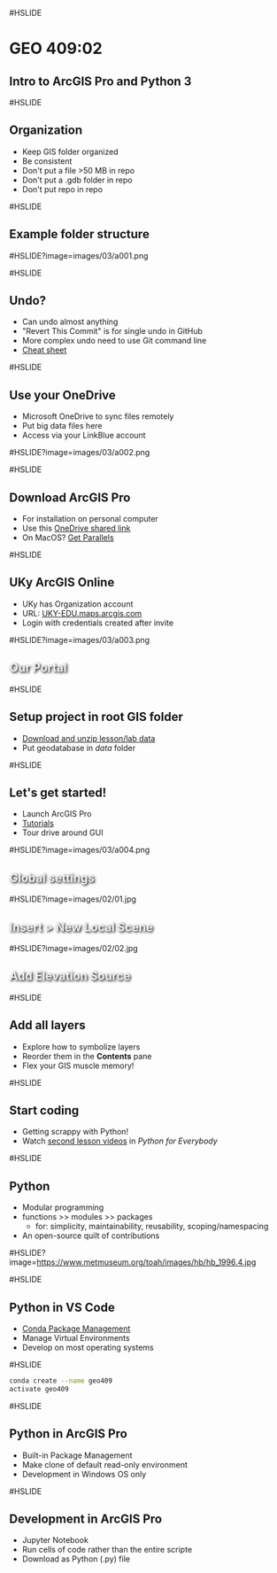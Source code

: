 #HSLIDE
# GEO 409:02
## Intro to ArcGIS Pro and Python 3

#HSLIDE
## Organization
* Keep GIS folder organized
* Be consistent
* Don't put a file >50 MB in repo
* Don't put a .gdb folder in repo
* Don't put repo in repo

#HSLIDE
## Example folder structure

#HSLIDE?image=images/03/a001.png

#HSLIDE
## Undo?
* Can undo almost anything
* "Revert This Commit" is for single undo in GitHub
* More complex undo need to use Git command line
* [Cheat sheet](https://blog.github.com/2015-06-08-how-to-undo-almost-anything-with-git/)


#HSLIDE
## Use your OneDrive
* Microsoft OneDrive to sync files remotely
* Put big data files here
* Access via your LinkBlue account

#HSLIDE?image=images/03/a002.png

#HSLIDE
## Download ArcGIS Pro
* For installation on personal computer
* Use this [OneDrive shared link](https://luky-my.sharepoint.com/:u:/g/personal/blshea1_uky_edu/EXZc5GPN41ZIrqjiSlO3AjEBJo3Z7ybHSc1qWDqkrySpVw?e=yHASu6)
* On MacOS? [Get Parallels](https://www.parallels.com/products/desktop/trial/)

#HSLIDE
## UKy ArcGIS Online
* UKy has Organization account
* URL: [UKY-EDU.maps.arcgis.com](https://UKY-EDU.maps.arcgis.com)
* Login with credentials created after invite

#HSLIDE?image=images/03/a003.png
<h2 style="color:#eee;text-shadow: 2px 2px 4px #000;">Our Portal</h2>

#HSLIDE
## Setup project in root GIS folder
* [Download and unzip lesson/lab data](https://luky-my.sharepoint.com/:u:/g/personal/blshea1_uky_edu/EZ_A1MZ5tqJKm7E_RFvE3hEByn0LEJN7aIc1VJ0ByrDQ0g?e=I4a3uF)
* Put geodatabase in *data* folder

#HSLIDE
## Let's get started!
* Launch ArcGIS Pro
* [Tutorials](http://pro.arcgis.com/en/pro-app/get-started/pro-quickstart-tutorials.htm)
* Tour drive around GUI



#HSLIDE?image=images/03/a004.png
<h2 style="color:#eee;text-shadow: 2px 2px 4px #000;">Global settings</h2>

#HSLIDE?image=images/02/01.jpg
<h2 style="color:#eee;text-shadow: 2px 2px 4px #000;">Insert > New Local Scene</h2>

#HSLIDE?image=images/02/02.jpg
<h2 style="color:#eee;text-shadow: 2px 2px 4px #000;">Add Elevation Source</h2>

#HSLIDE
## Add all layers
* Explore how to symbolize layers
* Reorder them in the **Contents** pane
* Flex your GIS muscle memory!

#HSLIDE
## Start coding
* Getting scrappy with Python!
* Watch [second lesson videos](https://www.py4e.com/lessons/intro) in *Python for Everybody*


#HSLIDE
## Python 
* Modular programming
* functions >> modules >> packages
    * for: simplicity, maintainability, reusability, scoping/namespacing
* An open-source quilt of contributions

#HSLIDE?image=https://www.metmuseum.org/toah/images/hb/hb_1996.4.jpg

#HSLIDE
## Python in VS Code
* [Conda Package Management](https://conda.io/docs/user-guide/getting-started.html)
* Manage Virtual Environments
* Develop on most operating systems


#HSLIDE 
```bash
conda create --name geo409
activate geo409
```

#HSLIDE
## Python in ArcGIS Pro
* Built-in Package Management
* Make clone of default read-only environment
* Development in Windows OS only

#HSLIDE
## Development in ArcGIS Pro
* Jupyter Notebook
* Run cells of code rather than the entire scripte
* Download as Python (.py) file
